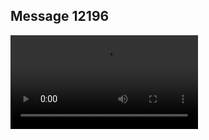 ## Message 12196



![Video](https://data.iron-swords.co.il/2024/October/06/https://data.iron-swords.co.il/2024/October/06/12196/12196_media.mp4)
